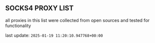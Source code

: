 ## SOCKS4 PROXY LIST

all proxies in this list were collected from open sources and tested for functionality

last update: `2025-01-19 11:20:10.947768+00:00`